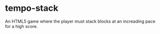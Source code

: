 # tempo-stack
An HTML5 game where the player must stack blocks at an increading pace for a high score. 
